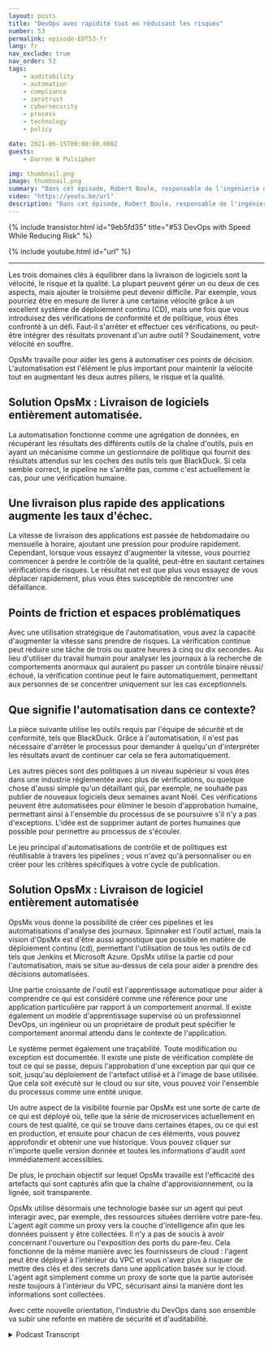 ```yaml
---
layout: posts
title: "DevOps avec rapidité tout en réduisant les risques"
number: 53
permalink: episode-EDT53-fr
lang: fr
nav_exclude: true
nav_order: 53
tags:
    - auditability
    - automation
    - compliance
    - zerotrust
    - cybersecurity
    - process
    - technology
    - policy

date: 2021-06-15T00:00:00.000Z
guests:
    - Darren W Pulsipher

img: thumbnail.png
image: thumbnail.png
summary: "Dans cet épisode, Robert Boule, responsable de l'ingénierie des solutions chez OpsMx, rejoint Darren pour parler d'améliorer la vitesse sans augmenter le risque dans le processus DevOps. Les trois domaines clés à équilibrer dans la livraison de logiciels sont la vitesse, le risque et la qualité. La plupart des gens peuvent gérer un ou deux de ces éléments, mais ajouter le troisième peut être difficile. Par exemple, vous pourriez être capable de livrer à une bonne vitesse parce que vous avez un excellent système de déploiements continus, mais une fois que vous introduisez des contrôles de conformité et de politique, vous êtes confronté à un défi. Est-ce que vous vous arrêtez et vérifiez ces choses, ou peut-être importez-vous des résultats d'un autre outil ? Soudainement, votre vitesse en souffre."
video: "https://youtu.be/url"
description: "Dans cet épisode, Robert Boule, responsable de l'ingénierie des solutions chez OpsMx, rejoint Darren pour parler d'améliorer la vitesse sans augmenter le risque dans le processus DevOps. Les trois domaines clés à équilibrer dans la livraison de logiciels sont la vitesse, le risque et la qualité. La plupart des gens peuvent gérer un ou deux de ces éléments, mais ajouter le troisième peut être difficile. Par exemple, vous pourriez être capable de livrer à une bonne vitesse parce que vous avez un excellent système de déploiements continus, mais une fois que vous introduisez des contrôles de conformité et de politique, vous êtes confronté à un défi. Est-ce que vous vous arrêtez et vérifiez ces choses, ou peut-être importez-vous des résultats d'un autre outil ? Soudainement, votre vitesse en souffre."
---
```


<div>
{% include transistor.html id="9eb5fd35" title="#53 DevOps with Speed While Reducing Risk" %}

{% include youtube.html id="url" %}
</div>

---

Les trois domaines clés à équilibrer dans la livraison de logiciels sont la vélocité, le risque et la qualité. La plupart peuvent gérer un ou deux de ces aspects, mais ajouter le troisième peut devenir difficile. Par exemple, vous pourriez être en mesure de livrer à une certaine vélocité grâce à un excellent système de déploiement continu (CD), mais une fois que vous introduisez des vérifications de conformité et de politique, vous êtes confronté à un défi. Faut-il s'arrêter et effectuer ces vérifications, ou peut-être intégrer des résultats provenant d'un autre outil ? Soudainement, votre vélocité en souffre.

OpsMx travaille pour aider les gens à automatiser ces points de décision. L'automatisation est l'élément le plus important pour maintenir la vélocité tout en augmentant les deux autres piliers, le risque et la qualité.

## Solution OpsMx : Livraison de logiciels entièrement automatisée.

La automatisation fonctionne comme une agrégation de données, en récupérant les résultats des différents outils de la chaîne d'outils, puis en ayant un mécanisme comme un gestionnaire de politique qui fournit des résultats attendus sur les coches des outils tels que BlackDuck. Si cela semble correct, le pipeline ne s'arrête pas, comme c'est actuellement le cas, pour une vérification humaine.

## Une livraison plus rapide des applications augmente les taux d'échec.

La vitesse de livraison des applications est passée de hebdomadaire ou mensuelle à horaire, ajoutant une pression pour produire rapidement. Cependant, lorsque vous essayez d'augmenter la vitesse, vous pourriez commencer à perdre le contrôle de la qualité, peut-être en sautant certaines vérifications de risques. Le résultat net est que plus vous essayez de vous déplacer rapidement, plus vous êtes susceptible de rencontrer une défaillance.

## Points de friction et espaces problématiques

Avec une utilisation stratégique de l'automatisation, vous avez la capacité d'augmenter la vitesse sans prendre de risques. La vérification continue peut réduire une tâche de trois ou quatre heures à cinq ou dix secondes. Au lieu d'utiliser du travail humain pour analyser les journaux à la recherche de comportements anormaux qui auraient pu passer un contrôle binaire réussi/échoué, la vérification continue peut le faire automatiquement, permettant aux personnes de se concentrer uniquement sur les cas exceptionnels.

## Que signifie l'automatisation dans ce contexte?

La pièce suivante utilise les outils requis par l'équipe de sécurité et de conformité, tels que BlackDuck. Grâce à l'automatisation, il n'est pas nécessaire d'arrêter le processus pour demander à quelqu'un d'interpréter les résultats avant de continuer car cela se fera automatiquement.

Les autres pièces sont des politiques à un niveau supérieur si vous êtes dans une industrie réglementée avec plus de vérifications, ou quelque chose d'aussi simple qu'un détaillant qui, par exemple, ne souhaite pas publier de nouveaux logiciels deux semaines avant Noël. Ces vérifications peuvent être automatisées pour éliminer le besoin d'approbation humaine, permettant ainsi à l'ensemble du processus de se poursuivre s'il n'y a pas d'exceptions. L'idée est de supprimer autant de portes humaines que possible pour permettre au processus de s'écouler.

Le jeu principal d'automatisations de contrôle et de politiques est réutilisable à travers les pipelines ; vous n'avez qu'à personnaliser ou en créer pour les critères spécifiques à votre cycle de publication.

## Solution OpsMx : Livraison de logiciel entièrement automatisée

OpsMx vous donne la possibilité de créer ces pipelines et les automatisations d'analyse des journaux. Spinnaker est l'outil actuel, mais la vision d'OpsMx est d'être aussi agnostique que possible en matière de déploiement continu (cd), permettant l'utilisation de tous les outils de cd tels que Jenkins et Microsoft Azure. OpsMx utilise la partie cd pour l'automatisation, mais se situe au-dessus de cela pour aider à prendre des décisions automatisées.

Une partie croissante de l'outil est l'apprentissage automatique pour aider à comprendre ce qui est considéré comme une référence pour une application particulière par rapport à un comportement anormal. Il existe également un modèle d'apprentissage supervisé où un professionnel DevOps, un ingénieur ou un propriétaire de produit peut spécifier le comportement anormal attendu dans le contexte de l'application.

Le système permet également une traçabilité. Toute modification ou exception est documentée. Il existe une piste de vérification complète de tout ce qui se passe, depuis l'approbation d'une exception par qui que ce soit, jusqu'au déploiement de l'artefact utilisé et à l'image de base utilisée. Que cela soit exécuté sur le cloud ou sur site, vous pouvez voir l'ensemble du processus comme une entité unique.

Un autre aspect de la visibilité fournie par OpsMx est une sorte de carte de ce qui est déployé où, telle que la série de microservices actuellement en cours de test qualité, ce qui se trouve dans certaines étapes, ou ce qui est en production, et ensuite pour chacun de ces éléments, vous pouvez approfondir et obtenir une vue historique. Vous pouvez cliquer sur n'importe quelle version donnée et toutes les informations d'audit sont immédiatement accessibles.

De plus, le prochain objectif sur lequel OpsMx travaille est l'efficacité des artefacts qui sont capturés afin que la chaîne d'approvisionnement, ou la lignée, soit transparente.

OpsMx utilise désormais une technologie basée sur un agent qui peut interagir avec, par exemple, des ressources situées derrière votre pare-feu. L'agent agit comme un proxy vers la couche d'intelligence afin que les données puissent y être collectées. Il n'y a pas de soucis à avoir concernant l'ouverture ou l'exposition des ports du pare-feu. Cela fonctionne de la même manière avec les fournisseurs de cloud : l'agent peut être déployé à l'intérieur du VPC et vous n'avez plus à risquer de mettre des clés et des secrets dans une application basée sur le cloud. L'agent agit simplement comme un proxy de sorte que la partie autorisée reste toujours à l'intérieur du VPC, sécurisant ainsi la manière dont les informations sont collectées.

Avec cette nouvelle orientation, l'industrie du DevOps dans son ensemble va subir une refonte en matière de sécurité et d'auditabilité.



<details>
<summary> Podcast Transcript </summary>

<p></p>

</details>

